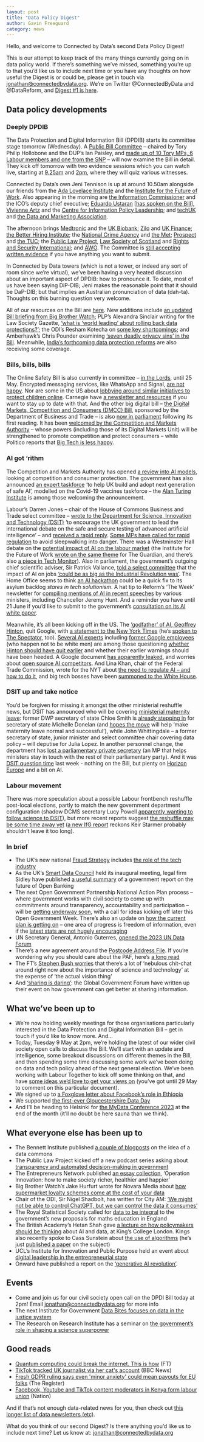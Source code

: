 ```yaml
---
layout: post
title: "Data Policy Digest"
author: Gavin Freeguard
category: news
---
```

Hello, and welcome to Connected by Data’s second Data Policy Digest!

This is our attempt to keep track of the many things currently going on in data policy world. If there’s something we’ve missed, something you’re up to that you’d like us to include next time or you have any thoughts on how useful the Digest is or could be, please get in touch via [jonathan@connectedbydata.org](mailto:jonathan@connectedbydata.org). We’re on Twitter @ConnectedByData and @DataReform, and [Digest #1 is here](https://connectedbydata.org/news/2023/04/21/data-policy-digest).

<!--more-->

## Data policy developments


### Deeply DPDIB

The Data Protection and Digital Information Bill (DPDIB) starts its committee stage tomorrow (Wednesday). A [Public Bill Committee](https://www.parliament.uk/mps-lords-and-offices/offices/commons/scrutinyunit/public-bill-committees/) – chaired by Tory Philip Hollobone and the DUP’s Ian Paisley, and [made up of 10 Tory MPs, 6 Labour members and one from the SNP](https://committees.parliament.uk/committee/665/data-protection-and-digital-information-no-2-bill/membership/) – will now examine the Bill in detail. They kick off tomorrow with two evidence sessions which you can watch live, starting at [9.25am](https://parliamentlive.tv/Event/Index/96792028-94b1-4775-a9a7-ea2f7065b019) and [2pm](https://parliamentlive.tv/Event/Index/12fd22dd-4fed-4d01-90a9-354c1dae034a), where they will quiz various witnesses.

Connected by Data’s own Jeni Tennison is up at around 10.50am alongside our friends from the [Ada Lovelace Institute](https://www.adalovelaceinstitute.org/) and the [Institute for the Future of Work](https://www.ifow.org/). Also appearing in the morning are [the Information Commissioner](https://ico.org.uk/about-the-ico/media-centre/news-and-blogs/2023/03/ico-statement-on-re-introduction-of-data-protection-and-digital-information-bill/) and the ICO’s deputy chief executive; [Eduardo Ustaran](https://twitter.com/EUstaran) [[has spoken on the Bill](https://www.dataguidance.com/resource/unpacking-new-uk-data-protection-and-digital)], [Vivienne Artz](https://www.wibf.org.uk/who-we-are/advisory-board/vivienne-artz-obe/) and the [Centre for Information Policy Leadership](https://www.informationpolicycentre.com/); and [techUK](https://www.techuk.org/resource/the-government-s-revised-data-bill-will-help-to-boost-innovation-while-upholding-privacy-rights-and-eu-adequacy.html) and [the Data and Marketing Association](https://dma.org.uk/article/dma-welcomes-the-new-pro-growth-dpdi-data-privacy-reforms).

The afternoon brings [Medtronic](https://www.medtronic.com/uk-en/index.html) and the [UK Biobank](https://www.ukbiobank.ac.uk/); [Zilo](https://www.zilo.co.uk/) and [UK Finance](https://www.ukfinance.org.uk/news-and-insight/blog/data-protection-and-digital-information-no-2-bill-has-its-second-reading); [the Better Hiring Institute](https://www.betterhiringinstitute.co.uk/); the [National Crime Agency](https://www.nationalcrimeagency.gov.uk/) and [the Met](https://www.met.police.uk/); [Prospect](https://prospect.org.uk/future-of-work-technology-and-data/?s=) and [the TUC](https://www.tuc.org.uk/research-analysis/work-and-technology); the [Public Law Project](https://publiclawproject.org.uk/resources/data-bill-no-2-puts-rights-at-risk-again/), [Law Society of Scotland](https://www.lawscot.org.uk/research-and-policy/influencing-the-law-and-policy/our-input-to-parliamentary-bills/bills-202223/data-protection-and-digital-information-no-2-bill/) and [Rights and Security International](https://www.rightsandsecurity.org/assets/downloads/RSI_brief_DPDIB.pdf); and [AWO](https://www.awo.agency/blog/the-data-reform-bill-uncertainty-and-missed-opportunities/). The Committee is [still accepting written evidence](https://www.parliament.uk/business/news/2023/april-2023/data-protection-and-digital-information--no.2-bill-call-for-written-evidence/) if you have anything you want to submit.

In Connected by Data towers (which is not a tower, or indeed any sort of room since we’re virtual), we’ve been having a very heated discussion about an important aspect of DPDIB: how to pronounce it. To date, most of us have been saying DiP-DIB; Jeni makes the reasonable point that it should be DaP-DIB; but that implies an Australian pronunciation of data (dah-ta). Thoughts on this burning question very welcome.

All of our resources on the Bill are [here](https://connectedbydata.org/resources/dpdib-resources). New additions include [an updated Bill briefing from Big Brother Watch](https://bigbrotherwatch.org.uk/wp-content/uploads/2023/05/Big-Brother-Watch-Briefing-on-the-Data-Protection-and-Digital-Information-2.0-Bill-for-House-of-Commons-Committee-Stage.pdf); PLP’s Alexandra Sinclair writing for the Law Society Gazette, [‘what is ‘world leading’ about rolling back data protections?’](https://www.lawgazette.co.uk/commentary-and-opinion/what-is-world-leading-about-rolling-back-data-protections/5115782.article); the ODI’s Resham Kotecha on [some key shortcomings](https://www.theodi.org/article/data-protection-digital-information-no-2-bill-second-reading/); and Amberhawk’s Chris Pounder examining [‘seven deadly privacy sins’ in the Bill](https://amberhawk.typepad.com/amberhawk/2023/05/the-seven-deadly-privacy-sins-associated-with-the-dpdi-no2-bill.html). Meanwhile, [India’s forthcoming data protection reforms](https://www.theregister.com/2023/04/25/india_tech_laws/) are also receiving some coverage.


### Bills, bills, bills

The Online Safety Bill is also currently in committee – [in the Lords](https://bills.parliament.uk/bills/3137/stages/17371), until 25 May. Encrypted messaging services, like WhatsApp and Signal, [are not happy](https://www.politico.eu/article/uk-ministers-lock-horns-with-whatsapp-over-threat-to-break-encryption/). Nor are some in the US about [lobbying around similar initiatives to protect children online](https://www.washingtonpost.com/technology/2023/05/03/big-tech-lobby-children-safety/). Carnegie have [a newsletter and resources](https://www.carnegieuktrust.org.uk/carnegie-uk-online-safety-bill-resource-page/) if you want to stay up to date with that. And the other big digital bill – [the Digital Markets, Competition and Consumers (DMCC) Bill](https://www.gov.uk/government/publications/digital-markets-competition-and-consumers-bill-supporting-documentation), sponsored by the Department of Business and Trade – is also [now in parliament](https://bills.parliament.uk/bills/3453) following its first reading. It has been [welcomed by the Competition and Markets Authority](https://www.gov.uk/government/news/new-bill-to-stamp-out-unfair-practices-and-promote-competition-in-digital-markets) – whose powers (including those of its Digital Markets Unit) will be strengthened to promote competition and protect consumers – while Politico reports that [Big Tech is less happy](https://www.politico.eu/article/britain-say-no-big-tech-lobby-competition-bill-fall-flat/).


### AI got ‘rithm

The Competition and Markets Authority has opened [a review into AI models](https://www.gov.uk/government/news/cma-launches-initial-review-of-artificial-intelligence-models), looking at competition and consumer protection. The government has also announced [an expert taskforce](https://www.gov.uk/government/news/initial-100-million-for-expert-taskforce-to-help-uk-build-and-adopt-next-generation-of-safe-ai) ‘to help UK build and adopt next generation of safe AI’, modelled on the Covid-19 vaccines taskforce – the [Alan Turing Institute](https://www.turing.ac.uk/news/alan-turing-institute-responds-governments-new-foundational-model-taskforce) is among those welcoming the announcement.

Labour’s Darren Jones – chair of the House of Commons Business and Trade select committee – [wrote to the Department for Science, Innovation and Technology (DSIT)](https://twitter.com/darrenpjones/status/1650815368854659077) ‘to encourage the UK government to lead the international debate on the safe and secure testing of advanced artificial intelligence’ – and [received a rapid reply](https://twitter.com/darrenpjones/status/1651552188198449152). [Some MPs have called for rapid regulation](https://www.politicshome.com/news/article/mps-government-time-now-act-ai-regulation) to avoid sleepwalking into danger. There was a Westminster Hall debate on the [potential impact of AI on the labour market](https://commonslibrary.parliament.uk/research-briefings/cdp-2023-0090/) (the Institute for the Future of Work [wrote on the same theme](https://www.theguardian.com/global-development/2023/apr/25/human-values-as-well-as-ai-must-be-at-the-core-of-the-future-of-work-chatgtp) for The Guardian, and there’s also [a piece in Tech Monitor](https://techmonitor.ai/technology/ai-and-automation/trade-unions-fighting-make-ai-work-for-workers)). Also in parliament, the government’s outgoing chief scientific adviser, Sir Patrick Vallance, [told a select committee](https://committees.parliament.uk/event/18018) that the impact of AI on jobs [‘could be as big as the Industrial Revolution was’](https://www.theguardian.com/technology/2023/may/03/ai-could-be-as-transformative-as-industrial-revolution-patrick-vallance). The Home Office seems to think [an AI hackathon](https://www.theguardian.com/uk-news/2023/apr/29/government-hackathon-to-search-for-ways-to-use-ai-to-cut-asylum-backlog) could be a quick fix to its asylum backlog *stares in tech solutionism*. A hat tip to Reform’s ‘The Week’ newsletter for [compiling mentions of AI in recent speeches](https://reform.uk/the-week/the-week-21-april-2023/) by various ministers, including Chancellor Jeremy Hunt. And a reminder you have until 21 June if you’d like to submit to the government’s [consultation on its AI white paper](https://www.gov.uk/government/publications/ai-regulation-a-pro-innovation-approach).

Meanwhile, it’s all been kicking off in the US. The [‘godfather’ of AI, Geoffrey Hinton](https://www.bbc.co.uk/news/world-us-canada-65452940), quit Google, with [a statement to the New York Times](https://www.nytimes.com/2023/05/01/technology/ai-google-chatbot-engineer-quits-hinton.html) (he’s [spoken to The Spectator](https://www.spectator.co.uk/article/we-may-be-history-geoffrey-hinton-on-the-dangers-of-ai/), too). [Several AI experts](https://twitter.com/mer__edith/status/1653099692811591680) including [former Google employees](https://twitter.com/mmitchell_ai/status/1653068378133745669) (who happen not to be white men) are among those questioning [whether Hinton should have quit earlier](https://www.bloomberg.com/opinion/articles/2023-05-02/ai-godfather-geoffrey-hinton-should-have-spoken-up-sooner) and whether their earlier warnings should have been heeded. A Google document [has apparently leaked](https://www.semianalysis.com/p/google-we-have-no-moat-and-neither), and worries about [open source AI competitors](https://www.washingtonpost.com/technology/2023/05/04/google-ai-stop-sharing-research/). And Lina Khan, chair of the Federal Trade Commission, wrote for the NYT about [the need to regulate AI – and how to do it](https://www.nytimes.com/2023/05/03/opinion/ai-lina-khan-ftc-technology.html), and big tech bosses have been [summoned to the White House](https://www.bbc.co.uk/news/business-65489163).


### DSIT up and take notice

You’d be forgiven for missing it amongst the other ministerial reshuffle news, but DSIT has announced who will be covering [ministerial maternity leave](https://www.gov.uk/government/news/ministerial-appointments-april-2023): former DWP secretary of state Chloe Smith is [already stepping in](https://twitter.com/michelledonelan/status/1651592171345027075) for secretary of state Michelle Donelan (and [hopes the move](https://www.politico.eu/newsletter/london-playbook/playbook-pm-not-long-to-go-the-problem-with-politics-paul-the-other-one/) will help ‘make maternity leave normal and successful’), while John Whittingdale – a former secretary of state, junior minister and select committee chair covering data policy – will deputise for Julia Lopez. In another personnel change, the department has [lost a parliamentary private secretary](https://www.politico.eu/newsletter/london-playbook/shade-from-gray-locals-loom-snps-sweet-16/) (an MP that helps ministers stay in touch with the rest of their parliamentary party). And it was [DSIT question time](https://hansard.parliament.uk/Commons/2023-05-03/debates/7201298E-535D-49AF-8E11-4661696B0653/ScienceInnovationAndTechnology) last week - nothing on the Bill, but plenty on [Horizon Europe](https://research-and-innovation.ec.europa.eu/funding/funding-opportunities/funding-programmes-and-open-calls/horizon-europe_en) and a bit on AI.


### Labour movement

There was more speculation about a possible Labour frontbench reshuffle post-local elections, partly to match the new government department configuration (shadow DCMS secretary Lucy Powell [apparently wanting to follow science to DSIT](https://www.politico.eu/newsletter/london-playbook/playbook-pm-semi-scoop-lifeboat-thrown-labour-house-of-cards/)), but more recent reports suggest [the reshuffle may be some time away yet](https://www.thetimes.co.uk/article/sir-keir-starmer-postpones-front-bench-reshuffle-ff7cvw65z) ([a new IfG report](https://www.instituteforgovernment.org.uk/publication/preparing-shadow-ministerial-team) reckons Keir Starmer probably shouldn’t leave it too long).


### In brief



* The UK’s new national [Fraud Strategy](https://www.gov.uk/government/publications/fraud-strategy) includes [the role of the tech industry](https://www.ft.com/content/6da65e87-e7ab-483c-ac10-5afe8b16340e?shareType=nongift)
* As the UK’s [Smart Data Council](https://www.gov.uk/government/news/new-smart-data-council-to-drive-forward-savings-for-household-bills) held its inaugural meeting, legal firm Sidley have published [a useful summary](https://datamatters.sidley.com/2023/04/26/the-future-of-uk-open-banking-joint-regulatory-oversight-committee-issues-recommendations/) of a government report on the future of Open Banking
* The next Open Government Partnership National Action Plan process – where government works with civil society to come up with commitments around transparency, accountability and participation – will be [getting underway soon](https://www.opengovernment.org.uk/2023/04/28/timeline-for-the-uks-6th-open-government-plan-unveiled/), with a  call for ideas kicking off later this Open Government Week. There’s also an update on [how the current plan is getting on](https://www.opengovernment.org.uk/2023/04/28/uk-5th-national-action-plan-2021-2023-april-update-published/) – one area of progress is freedom of information, even if the [latest stats are not hugely encouraging](https://www.civilserviceworld.com/professions/article/government-full-foi-responses-fall-below-40-first-time)
* UN Secretary General, Antonio Guterres, [opened the 2023 UN Data Forum](https://twitter.com/undataforum/status/1650400033764941827)
* There’s a new agreement around the [Postcode Address File](https://www.gov.uk/government/news/public-sector-access-to-royal-mail-postcode-address-file-agreed-to-2028). If you’re wondering why you should care about the PAF, here’s [a long read](https://takes.jamesomalley.co.uk/p/free-the-paf) 
* The FT’s [Stephen Bush worries](https://www.ft.com/content/5f08e2d2-8aa4-43f8-9bf0-879ef9688ca0?sharetype=blocked) that there’s a lot of ‘nebulous chit-chat around right now about the importance of science and technology’ at the expense of ‘the actual vision thing’
* And [‘sharing is daring’](https://www.globalgovernmentforum.com/sharing-is-daring-why-joined-up-use-of-data-is-so-challenging-for-government-and-how-to-get-better-at-it/): the Global Government Forum have written up their event on how government can get better at sharing information.


## What we’ve been up to



* We’re now holding weekly meetings for those organisations particularly interested in the Data Protection and Digital Information Bill – get in touch if you’d like to know more. And…
* Today, Tuesday 9 May at 2pm, we’re holding the latest of our wider civil society open calls to discuss the Bill. We’ll start with an update and intelligence, some breakout discussions on different themes in the Bill, and then spending some time discussing some work we’ve been doing on data and tech policy ahead of the next general election. We’ve been working with Labour Together to kick off some thinking on that, and have [some ideas we’d love to get your views on](https://docs.google.com/document/d/1O0FGnyRRipVrNBTtlLqBDMV1Q278Sc4N-g8b1XYO92w/edit?usp=sharing) (you’ve got until 29 May to comment on this particular document).
* We signed up to [a Foxglove letter about Facebook’s role in Ethiopia](https://twitter.com/ConnectedByData/status/1654158919760236544)
* We supported [the first-ever Gloucestershire Data Day](https://connectedbydata.org/events/2023-04-26-glos-data-day)
* And I’ll be heading to Helsinki for [the MyData Conference 2023](https://2023.mydata.org/) at the end of the month (it’ll no doubt be here sauna than we think).


## What everyone else has been up to



* The Bennett Institute published [a couple of blogposts](https://www.bennettinstitute.cam.ac.uk/blog/whose-data-commons-part-one/) on the idea of a data commons
* The Public Law Project kicked off a new podcast series asking about [transparency and automated decision-making in government](https://peoplelawpower.org/episode/1-rise-of-the-robots-part-1)
* The Entrepreneurs Network published [an essay collection](https://www.tenentrepreneurs.org/operation-innovation-1), ‘Operation Innovation: how to make society richer, healthier and happier’
* Big Brother Watch’s Jake Hurfurt wrote for Novara Media about [how supermarket loyalty schemes come at the cost of your data](https://novaramedia.com/2023/04/25/supermarket-loyalty-schemes-are-turning-privacy-into-a-luxury/)
* Chair of the ODI, Sir Nigel Shadbolt, has written for City AM: [‘We might not be able to control ChatGPT, but we can control the data it consumes’](https://www.cityam.com/a-successful-strategy-for-chatgpt-co-must-focus-on-the-data-the-ai-is-trained-on/)
* The Royal Statistical Society called for [data to be integral](https://rss.org.uk/news-publication/news-publications/2023/general-news/maths-to-18-data-must-be-integral-to-new-proposals/) to the government’s new proposals for maths education in England
* The British Academy’s Hetan Shah gave [a lecture on how policymakers should be thinking](https://twitter.com/HetanShah/status/1650464005163569152) about AI and data, at King’s College London. Kings also recently spoke to Cass Sunstein about [the use of algorithms](https://www.youtube.com/watch?v=FVjGmr7wDBw) (he’s just [published a paper](https://link.springer.com/epdf/10.1007/s11138-023-00625-z?sharing_token=xytz0g251qu6M2QpS4ePFve4RwlQNchNByi7wbcMAY49sDL9aRrkKaLj0lWC89hE3U0DZkB3gIqXbrL0Jz4YHhYo4wGsyM6_26bX0y-0I_ARMElYSG9HbRXkKcbeTeEnD_A9aTW0RDOxinhg2_TaVN6mdbte5KKHabJskJe5_cQ=) on the subject)
* UCL’s Institute for Innovation and Public Purpose held an event about [digital leadership in the entrepreneurial state](https://medium.com/iipp-blog/how-can-we-unleash-the-power-of-digital-transformation-in-government-a7cf365d0fe7)
* Onward have published a report on the [‘generative AI revolution’](https://www.ukonward.com/reports/the-generative-ai-revolution/).


## Events



* Come and join us for our civil society open call on the DPDI Bill today at 2pm! Email [jonathan@connectedbydata.org](mailto:jonathan@connectedbydata.org) for more info
* The next Institute for Government [Data Bites focuses on data in the justice system](https://www.instituteforgovernment.org.uk/event/data-bites-42-getting-things-done-data-government)
* The Research on Research Institute has a seminar on [the government’s role in shaping a science superpower](https://www.eventbrite.co.uk/e/invert-the-order-governments-role-in-shaping-a-science-superpower-tickets-629920417927)


## Good reads



* [Quantum computing could break the internet. This is how](https://ig.ft.com/quantum-computing/) (FT)
* [TikTok tracked UK journalist via her cat's account](https://www.bbc.co.uk/news/technology-65126056) (BBC News)
* [Fresh GDPR ruling says even 'minor anxiety' could mean payouts for EU folks](https://www.theregister.com/2023/05/04/gdpr_ecj_judgement/) (The Register)
* [Facebook, Youtube and TikTok content moderators in Kenya form labour union](https://nation.africa/kenya/business/technology/facebook-youtube-and-tiktok-content-moderators-in-kenya-form-labour-union-4219046) (Nation) 

And if that’s not enough data-related news for you, then check out [this longer list of data newsletters (etc)](https://docs.google.com/spreadsheets/d/1xyqbf16wzZSJM1LMCyLiXNBW0h5OIE3fW0W2VCzbkjw/edit#gid=0).

What do you think of our second Digest? Is there anything you’d like us to include next time? Let us know at: [jonathan@connectedbydata.org](mailto:jonathan@connectedbydata.org) 
